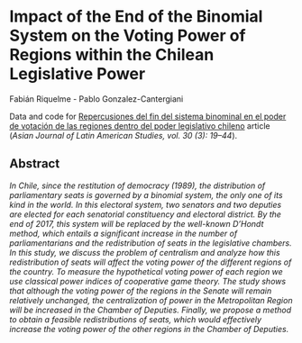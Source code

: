 Impact of the End of the Binomial System on the Voting Power of Regions within the Chilean Legislative Power
==============================

Fabián Riquelme - Pablo Gonzalez-Cantergiani

Data and code for [Repercusiones del fin del sistema binominal en el poder de votación de las regiones dentro del poder legislativo chileno](http://www.ajlas.org/v2006/paper/vol30no302.pdf) article (_Asian Journal of Latin American Studies, vol. 30 (3): 19–44_).

## Abstract
_In Chile, since the restitution of democracy (1989), the distribution of parliamentary seats is governed by a binomial system, the only one of its kind in the world. In this electoral system, two senators and two deputies are elected for each senatorial constituency and electoral district. By the end of 2017, this system will be replaced by the well-known D’Hondt method, which entails a significant increase in the number of parliamentarians and the redistribution of seats in the legislative chambers. In this study, we discuss the problem of centralism and analyze how this redistribution of seats will affect the voting power of the different regions of the country. To measure the hypothetical voting power of each region we use classical power indices of cooperative game theory. The study shows that although the voting power of the regions in the Senate will remain relatively unchanged, the centralization of power in the Metropolitan Region will be increased in the Chamber of Deputies. Finally, we propose a method to obtain a feasible redistributions of seats, which would effectively increase the voting power of the other regions in the Chamber of Deputies._
